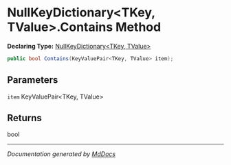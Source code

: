 ﻿# NullKeyDictionary\<TKey, TValue\>.Contains Method

**Declaring Type:** [NullKeyDictionary\<TKey, TValue\>](../index.md)

```csharp
public bool Contains(KeyValuePair<TKey, TValue> item);
```

## Parameters

`item`  KeyValuePair\<TKey, TValue\>

## Returns

bool

___

*Documentation generated by [MdDocs](https://github.com/ap0llo/mddocs)*
